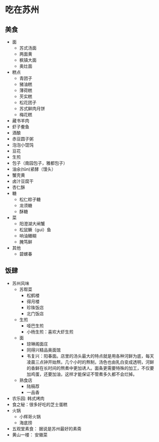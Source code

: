 # 吃在苏州
## 美食
* 面
    * 苏式汤面
    * 两面黄
    * 枫镇大面
    * 奥灶面
* 糕点
    * 青团子
    * 猪油糕
    * 薄荷糕
    * 芡实糕
    * 松花团子
    * 苏式鲜肉月饼
    * 梅花糕
* 藏书羊肉
* 虾子鲞鱼
* 酒酿
* 赤豆圆子粥
* 泡泡小馄饨
* 豆花
* 生煎
* 包子（南园包子，雅都包子）
* 油氽(tǔn)紧酵（馒头）
* 蟹壳黄
* 卤汁豆腐干
* 杏仁酥
* 糖
    * 松仁粽子糖
    * 龙须糖
    * 酥糖
* 菜
    * 阳澄湖大闸蟹
    * 松鼠鳜（gui）鱼
    * 响油鳝糊
    * 腌笃鲜
* 其他
  * 碧螺春

## 饭肆
* 苏州风味
  * 苏帮菜
    * 松鹤楼
    * 得月楼
    * 珍珠饭店
    * 北门饭店
  * 生煎
    * 哑巴生煎
    * 小杨生煎：喜欢大虾生煎
  * 面
    * 琼琳阁面庄
    * 同得兴精品奥面馆
    * 韦复兴：阳春面。店里的汤头最大的特点就是用各种河鲜为底，每天凌晨三点钟开始熬，几个小时的熬制，汤色也由乳白变成透明，河鲜的香鲜在长时间的熬煮中更加诱人。面条更需要特殊的加工，不仅要加鸡蛋，还要加油，这样才能保证不管煮多久都不会烂掉。
  * 熟食店
    * 陆稿荐
    * 一品香
* 农乐园: 韩式烤肉
* 食之秘：很多好吃的芝士蛋糕
* 火锅
  * 小辉哥火锅
  * 海底捞
* 五观堂素食： 据说是苏州最好的素斋
* 黄山一楼： 安徽菜